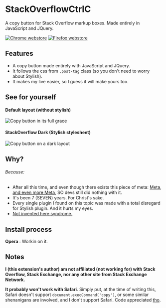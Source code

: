 

# StackOverflowCtrlC
A copy button for Stack Overflow markup boxes. Made entirely in JavaScript and JQuery.

[![Chrome webstore](https://cloud.githubusercontent.com/assets/6691643/14452253/b283ca98-008d-11e6-86c7-4379f4ea02ce.png)](https://chrome.google.com/webstore/detail/stack-copy-button/dkejincbnheemdddmbiggcnlidffpedf)
[![Firefox webstore](https://cloud.githubusercontent.com/assets/6691643/14454078/ce0693bc-0098-11e6-9c9a-68d43dd4a989.png)](https://addons.mozilla.org/firefox/addon/stack-copy-button/)

## Features
- A copy button made entirely with JavaScript and JQuery. 
- It follows the css from `.post-tag` class (so you don't need to worry about Stylish).
- It makes my live easier, so I guess it will make yours too. 

## See for yourself
#### Default layout (without stylish)
![Copy button in its full grace](https://cloud.githubusercontent.com/assets/6691643/14416175/67a02c7e-ffa7-11e5-87aa-0d4d6e8c3826.gif)
#### StackOverflow Dark (Stylish stylesheet) 
![Copy button on a dark layout](https://cloud.githubusercontent.com/assets/6691643/14444065/94f5c64c-0043-11e6-95a2-d015e3f0184f.gif)

## Why?
###### Because:
- After all this time, and even though there exists this piece of meta: [Meta](https://meta.stackexchange.com/questions/32625/shortcut-or-button-for-copying-posted-code-from-stack-overflow), [and even more Meta](https://meta.stackoverflow.com/questions/251883/select-all-copy-all-button-for-code), SO devs still did nothing with it. 
- It's been 7 (SEVEN) years. For Christ's sake.
- Every single plugin I found on this topic was made with a total disregard for Stylish plugin. And it hurts my eyes.
- [Not invented here syndrome.](https://en.wikipedia.org/wiki/Not_invented_here)

## Install process
**Opera**   : Workin on it.


## Notes
**I (this extension's author) am not affiliated (not working for) with Stack Overflow, Stack Exchange, nor any other site from Stack Exchange Network.**

**It probably won't work with Safari**. Simply put, at the time of writing this, Safari doesn't support `document.execCommand('copy')`, or some similar shenanigans are involved, and I don't support Safari. Code appreciated [tho](https://www.youtube.com/watch?v=_zbacoPpUSA).
